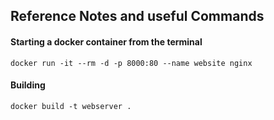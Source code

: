 ## Reference Notes and useful Commands
#### Starting a docker container from the terminal

```docker run -it --rm -d -p 8000:80 --name website nginx```

#### Building
```docker build -t webserver .```
